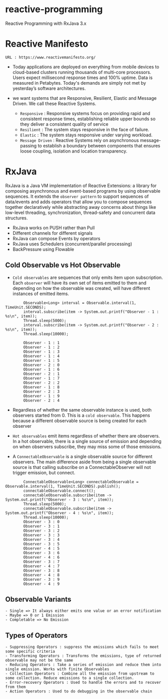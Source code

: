 # reactive-programming
Reactive Programming with RxJava 3.x

# Reactive Manifesto
  `URL : https://www.reactivemanifesto.org/`
  
  * Today applications are deployed on everything from mobile devices to cloud-based clusters running thousands of multi-core processors.
  Users expect millisecond response times and 100% uptime. Data is measured in Petabytes.
  Today's demands are simply not met by yesterday’s software architectures.
  
  * we want systems that are Responsive, Resilient, Elastic and Message Driven. 
  We call these Reactive Systems.
  
    * `Responsive` : Responsive systems focus on providing rapid and consistent response times, establishing reliable upper bounds so they deliver a consistent quality of service
    * `Resilient`  : The system stays responsive in the face of failure.
    * `Elastic`    : The system stays responsive under varying workload.
    * `Message Driven` : Reactive Systems rely on asynchronous message-passing to establish a boundary between components that ensures loose coupling, isolation and location transparency.
    
    
# RxJava
RxJava is a Java VM implementation of Reactive Extensions: a library for composing asynchronous and event-based programs by using observable sequences.
It extends the `observer pattern` to support sequences of data/events and adds operators that allow you to compose sequences together declaratively while abstracting away concerns about things like low-level threading, synchronization, thread-safety and concurrent data structures.

* RxJava works on PUSH rather than Pull
* Different channels for different signals
* RxJava can compose Events by operators
* RxJava uses Schedulers (concurrent/parallel processing)
* BackPressure using Flowable

## Cold Observable vs Hot Observable

*  `Cold observables` are sequences that only emits item upon subscription. Each `observer` will have its own set of items emitted to them and depending on how the observable was created, will have different instances of emitted items.

```
        Observable<Long> interval = Observable.interval(1, TimeUnit.SECONDS);
        interval.subscribe(item -> System.out.printf("Observer - 1 : %s\n", item));
        Thread.sleep(5000);
        interval.subscribe(item -> System.out.printf("Observer - 2 : %s\n", item));
        Thread.sleep(10000);
        
        Observer - 1 : 1
        Observer - 1 : 2
        Observer - 1 : 3
        Observer - 1 : 4
        Observer - 1 : 5
        Observer - 2 : 0
        Observer - 1 : 6
        Observer - 2 : 1
        Observer - 1 : 7
        Observer - 2 : 2
        Observer - 1 : 8
        Observer - 2 : 3
        Observer - 1 : 9
        Observer - 2 : 4
```
* Regardless of whether the same observable instance is used, both observers started from 0. This is a `cold observable`. 
This happens because a different observable source is being created for each observer

* `Hot observables` emit items regardless of whether there are observers. 
In a hot observable, there is a single source of emission and depending on when observers subscribe, 
they may miss some of those emissions.

* A `ConnectableObservable` is a single observable source for different observers. 
The main difference aside from being a single observable source is that calling subscribe on a ConnectableObserver will not trigger emission, but connect.

```
        ConnectableObservable<Long> connectableObservable = Observable.interval(1, TimeUnit.SECONDS).publish();
        connectableObservable.connect();
        connectableObservable.subscribe(item -> System.out.printf("Observer - 3 : %s\n", item));
        Thread.sleep(5000);
        connectableObservable.subscribe(item -> System.out.printf("Observer - 4 : %s\n", item));
        Thread.sleep(10000);
        Observer - 3 : 0
        Observer - 3 : 1
        Observer - 3 : 2
        Observer - 3 : 3
        Observer - 3 : 4
        Observer - 3 : 5
        Observer - 4 : 5
        Observer - 3 : 6
        Observer - 4 : 6
        Observer - 3 : 7
        Observer - 4 : 7
        Observer - 3 : 8
        Observer - 4 : 8
        Observer - 3 : 9
        Observer - 4 : 9
```

## Observable Variants
    - Single => It always either emits one value or an error notification
    - Maybe => 0 or 1 Emission
    - Completable => No Emission
    
## Types of Operators
    - Suppressing Operators : suppress the emissions which fails to meet some specific criteria
    - Transforming Operators : Transforms the emissions, type of returned observable may not be the same
    - Reducing Operators : Take a series of emission and reduce them into single emission. Works with finite Observables
    - Collection Operators : Combine all the emission from upstream to some collection. Reduce emissions to a single collection.
    - Error-recovery Operators : Used to handle the errors and to recover from them
    - Action Operators : Used to do debugging in the observable chain